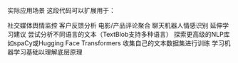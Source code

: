 实际应用场景
这段代码可以扩展用于：

社交媒体舆情监控
客户反馈分析
电影/产品评论聚合
聊天机器人情感识别
延伸学习建议
尝试分析不同语言的文本（TextBlob支持多种语言）
探索更高级的NLP库如spaCy或Hugging Face Transformers
收集自己的文本数据集进行训练
学习机器学习基础以理解底层原理
